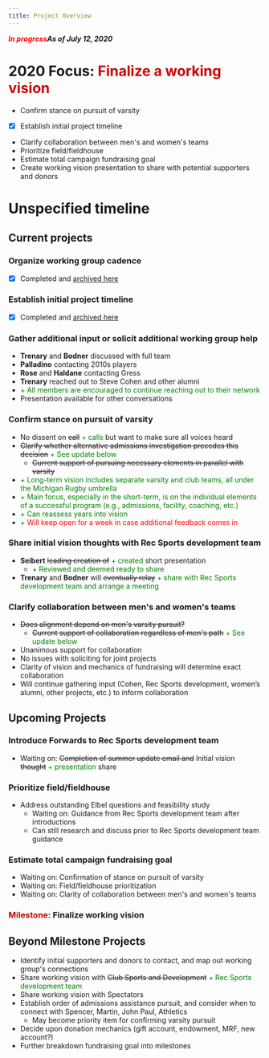 ```yaml
---
title: Project Overview
---
```

***<span style='color:red'>In progress</span>As of July 12, 2020***

# 2020 Focus: <span style='color:#cc0000'>Finalize a working vision</span>
- Confirm stance on pursuit of varsity
- [x] Establish initial project timeline
- Clarify collaboration between men's and women's teams
- Prioritize field/fieldhouse
- Estimate total campaign fundraising goal
- Create working vision presentation to share with potential supporters and donors

# Unspecified timeline
## Current projects  
### Organize working group cadence
- [x] Completed and [archived here](completed.md)

### Establish initial project timeline
- [x] Completed and [archived here](completed.md)

### Gather additional input or solicit additional working group help
- **Trenary** and **Bodner** discussed with full team
- **Palladino** contacting 2010s players
- **Rose** and **Haldane** contacting Gress
- **Trenary** reached out to Steve Cohen and other alumni
- <span style='color:green'>+ All members are encouraged to continue reaching out to their network</span>
- Presentation available for other conversations

### Confirm stance on pursuit of varsity
- No dissent on ~~call~~ <span style='color:green'>+ calls</span> but want to make sure all voices heard
- ~~Clarify whether alternative admissions investigation precedes this decision~~ <span style='color:green'>+ See update below</span>
    - ~~Current support of pursuing necessary elements in parallel with varsity~~ 
- <span style='color:green'>+ Long-term vision includes separate varsity and club teams, all under the Michigan Rugby umbrella</span>
- <span style='color:green'>+ Main focus, especially in the short-term, is on the individual elements of a successful program (e.g., admissions, facility, coaching, etc.)</span>
- <span style='color:green'>+ Can reassess years into vision<span>
- <span style='color:green'>+ </span><span style='color:red'>Will keep open for a week in case additional feedback comes in</span>

### Share initial vision thoughts with Rec Sports development team
- **Seibert** ~~leading creation of~~ <span style='color:green'>+ created</span> short presentation
    - <span style='color:green'>+ Reviewed and deemed ready to share</span>
- **Trenary** and **Bodner** will ~~eventually relay~~ <span style='color:green'>+ share with Rec Sports development team and arrange a meeting</span>

### Clarify collaboration between men's and women's teams
- ~~Does alignment depend on men's varsity pursuit?~~
    - ~~Current support of collaboration regardless of men's path~~ <span style='color:green'>+ See update below</span>
- Unanimous support for collaboration
- No issues with soliciting for joint projects
- Clarity of vision and mechanics of fundraising will determine exact collaboration
- Will continue gathering input (Cohen, Rec Sports development, women’s alumni, other projects, etc.) to inform collaboration

## Upcoming Projects
### Introduce Forwards to Rec Sports development team
- Waiting on: ~~Completion of summer update email and~~ Initial vision ~~thought~~ <span style='color:green'>+ presentation</span> share

### Prioritize field/fieldhouse
- Address outstanding Elbel questions and feasibility study
    - Waiting on: Guidance from Rec Sports development team after introductions
    - Can still research and discuss prior to Rec Sports development team guidance
    
### Estimate total campaign fundraising goal
- Waiting on: Confirmation of stance on pursuit of varsity
- Waiting on: Field/fieldhouse prioritization
- Waiting on: Clarity of collaboration between men's and women's teams

### <span style='color:#cc0000'>Milestone:</span> **Finalize working vision**

## Beyond Milestone Projects
- Identify initial supporters and donors to contact, and map out working group's connections
- Share working vision with ~~Club Sports and Development~~ <span style='color:green'>+ Rec Sports development team</span> 
- Share working vision with Spectators
- Establish order of admissions assistance pursuit, and consider when to connect with Spencer, Martin, John Paul, Athletics
    - May become priority item for confirming varsity pursuit
- Decide upon donation mechanics (gift account, endowment, MRF, new account?)
- Further breakdown fundraising goal into milestones
